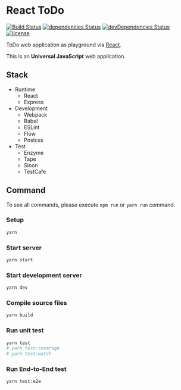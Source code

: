 # React ToDo

[![Build Status](https://travis-ci.org/ybiquitous/react-todo.svg)](https://travis-ci.org/ybiquitous/react-todo)
[![dependencies Status](https://david-dm.org/ybiquitous/react-todo/status.svg)](https://david-dm.org/ybiquitous/react-todo)
[![devDependencies Status](https://david-dm.org/ybiquitous/react-todo/dev-status.svg)](https://david-dm.org/ybiquitous/react-todo?type=dev)
[![license](https://img.shields.io/github/license/mashape/apistatus.svg)](LICENSE)

ToDo web application as playground via [React](https://reactjs.org/).

This is an **Universal JavaScript** web application.

## Stack

- Runtime
  - React
  - Express
- Development
  - Webpack
  - Babel
  - ESLint
  - Flow
  - Postcss
- Test
  - Enzyme
  - Tape
  - Sinon
  - TestCafe

## Command

To see all commands, please execute `npm run` or `yarn run` command.

### Setup

```sh
yarn
```

### Start server

```sh
yarn start
```

### Start development server

```sh
yarn dev
```

### Compile source files

```sh
yarn build
```

### Run unit test

```sh
yarn test
# yarn test:coverage
# yarn test:watch
```

### Run End-to-End test

```sh
yarn test:e2e
```
